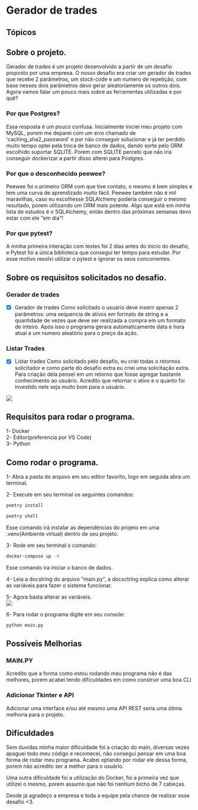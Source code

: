 # Gerador de trades

## Tópicos


## Sobre o projeto.
Gerador de trades é um projeto desenvolvido a partir de um desafio proposto por uma empresa.
O nosso desafio era criar um gerador de trades que recebe 2 parâmetros, um stock-code e um numero de repetição, com base nesses dois parâmetros devo gerar aleatoriamente os outros dois.
Agora vamos falar um pouco mais sobre as ferramentas utilizadas e por quê?

### Por que Postgres?
Essa resposta é um pouco confusa. Inicialmente iniciei meu projeto com MySQL, porem me deparei com um erro chamado de 'caching_sha2_password' e por não conseguir solucionar e já ter perdido muito tempo optei pela troca de banco de dados, dando sorte pelo ORM escolhido suportar SQLITE. Porem com SQLITE percebi que não iria conseguir dockerizar a partir disso alterei para Postgres.

### Por que o desconhecido peewee?
Peewee foi o primeiro ORM com que tive contato, o mesmo é bem simples e tem uma curva de aprendizado muito fácil. Peewee também não é mil maravilhas, caso eu escolhesse SQLAlchemy poderia conseguir o mesmo resultado, porem utilizando um ORM mais potente.
Algo que está em minha lista de estudos é o SQLAlchemy, então dentro das próximas semanas devo estar com ele "em dia"!

### Por que pytest?
A minha primeira interação com testes foi 2 dias antes do inicio do desafio, e Pytest foi a única biblioteca que consegui ter tempo para estudar. 
Por esse motivo resolvi utilizar o pytest e ignorar os seus concorrentes.

## Sobre os requisitos solicitados no desafio.

### Gerador de trades
- [x] Gerador de trades
Como solicitado o usuário deve inserir apenas 2 parâmetros: uma sequencia de ativos em formato de string e a quantidade de vezes que deve ser realizada a compra em um formato de inteiro. Após isso o programa gerara automaticamente data e hora atual e um numero aleatório para o preço da ação.

### Listar Trades
- [x] Listar trades
Como solicitado pelo desafio, eu criei todas o retornos solicitador e como parte do desafio extra eu criei uma solicitação extra. Para criação dela pensei em um retorno que fosse agregar bastante conhecimento ao usuário.
Acredito que retornar o ativo e o quanto foi investido nele seja muito bom para o usuário.
<img align="center" src="https://i.imgur.com/BXtxN2Z.png">

## Requisitos para rodar o programa.
1- Docker<br>
2- Editor(preferencia por VS Code)<br>
3- Python<br>

## Como rodar o programa.
1- Abra a pasta do arquivo em seu editor favorito, logo em seguida abra um terminal.

2- Execute em seu terminal os seguintes comandos:
```bash
poetry install
```

```bash
poetry shell
```
Esse comando irá instalar as dependências do projeto em uma .venv(Ambiente virtual) dentro de seu projeto.

3- Rode em seu terminal o comando: 
```bash
docker-compose up -d
```
Esse comando ira iniciar o banco de dados.

4- Leia a docstring do arquivo "main.py", a docsctring explica como alterar as variáveis para fazer o sistema funcionar.

5- Agora basta alterar as variáveis.
<br>
<img src="https://i.imgur.com/e6L0qFP.png">

6- Para rodar o programa digite em seu console:
```bash
python main.py
```

## Possíveis Melhorias

### MAIN.PY
Acredito que a forma como estou rodando meu programa não é das melhores, porem acabei tendo dificuldades em como construir uma boa CLI

### Adicionar Tkinter e API
Adicionar uma interface e/ou até mesmo uma API REST seria uma ótima melhoria para o projeto.

## Dificuldades

Sem duvidas minha maior dificuldade foi a criação do main, diversas vezes apaguei todo meu código e recomecei, não consegui pensar em uma boa forma de rodar meu programa. Acabei optando por rodar ele dessa forma, porem não acredito ser a melhor para o usuário.

Uma outra dificuldade foi a utilização do Docker, foi a primeira vez que utilizei o mesmo, porem assumo que não foi nenhum bicho de 7 cabeças.

Desde já agradeço a empresa e toda a equipe pela chance de realizar esse desafio <3.
